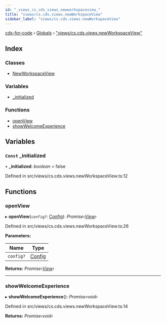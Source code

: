 ```yaml
---
id: "_views_cs_cds_views_newworkspaceview_"
title: "views/cs.cds.views.newWorkspaceView"
sidebar_label: "views/cs.cds.views.newWorkspaceView"
---
```


[cds-for-code](../index.md) › [Globals](../globals.md) › ["views/cs.cds.views.newWorkspaceView"](_views_cs_cds_views_newworkspaceview_.md)

## Index

### Classes

* [NewWorkspaceView](../classes/_views_cs_cds_views_newworkspaceview_.newworkspaceview.md)

### Variables

* [_initialized](_views_cs_cds_views_newworkspaceview_.md#const-_initialized)

### Functions

* [openView](_views_cs_cds_views_newworkspaceview_.md#openview)
* [showWelcomeExperience](_views_cs_cds_views_newworkspaceview_.md#showwelcomeexperience)

## Variables

### `Const` _initialized

• **_initialized**: *boolean* = false

Defined in src/views/cs.cds.views.newWorkspaceView.ts:12

## Functions

###  openView

▸ **openView**(`config?`: [Config](../interfaces/_api_cds_webapi_cdswebapi_.cdswebapi.config.md)): *Promise‹[View](../classes/_core_webui_view_.view.md)›*

Defined in src/views/cs.cds.views.newWorkspaceView.ts:26

**Parameters:**

Name | Type |
------ | ------ |
`config?` | [Config](../interfaces/_api_cds_webapi_cdswebapi_.cdswebapi.config.md) |

**Returns:** *Promise‹[View](../classes/_core_webui_view_.view.md)›*

___

###  showWelcomeExperience

▸ **showWelcomeExperience**(): *Promise‹void›*

Defined in src/views/cs.cds.views.newWorkspaceView.ts:14

**Returns:** *Promise‹void›*
